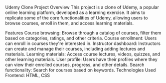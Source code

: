 Udemy Clone Project
Overview
This project is a clone of Udemy, a popular online learning platform, developed as a learning exercise. It aims to replicate some of the core functionalities of Udemy, allowing users to browse courses, enroll in them, and access learning materials.

Features
Course browsing: Browse through a catalog of courses, filter them based on categories, ratings, and other criteria.
Course enrollment: Users can enroll in courses they're interested in.
Instructor dashboard: Instructors can create and manage their courses, including adding lectures and materials.
Learning materials: Access course lectures, videos, quizzes, and other learning materials.
User profile: Users have their profiles where they can view their enrolled courses, progress, and other details.
Search functionality: Search for courses based on keywords.
Technologies Used
Frontend: HTML, CSS
